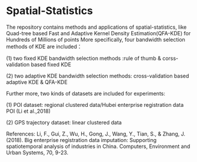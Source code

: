 # Spatial-Statistics
The repository contains methods and applications of spatial-statistics, like Quad-tree based Fast and Adaptive Kernel Density Estimation(QFA-KDE) for Hundreds of Millions of points 
More specifically, four bandwidth selection methods of KDE are included：

(1) two fixed KDE bandwidth selection methods :rule of thumb & corss-validation based fixed KDE

(2) two adaptive KDE bandwidth selection methods: cross-validation based adaptive KDE & QFA-KDE

Further more, two kinds of datasets are included for experiments:

(1) POI dataset: regional clustered data/Hubei enterprise registration data POI (Li et al.,2018)

(2) GPS trajectory dataset: linear clustered data


References:
Li, F., Gui, Z., Wu, H., Gong, J., Wang, Y., Tian, S., & Zhang, J. (2018). Big enterprise registration data imputation: Supporting spatiotemporal analysis of industries in China. Computers, Environment and Urban Systems, 70, 9-23.
